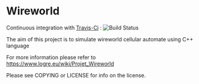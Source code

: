 # Wireworld

Continuous integration with [Travis-Ci](https://travis-ci.org/quicky2000/wireworld) : ![Build Status](https://travis-ci.org/quicky2000/wireworld.svg?branch=master)

The aim of this project is to simulate wireworld cellular automate using C++ language

For more information please refer to https://www.logre.eu/wiki/Projet_Wireworld

Please see COPYING or LICENSE for info on the license.
